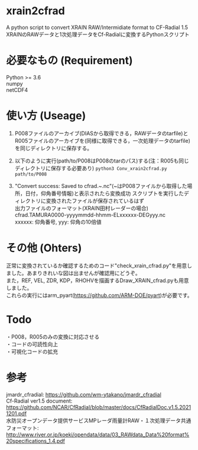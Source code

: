 # xrain2cfrad
A python script to convert XRAIN RAW/Intermidiate format to CF-Radial 1.5<br>
XRAINのRAWデータと1次処理データをCf-Radialに変換するPythonスクリプト

# 必要なもの (Requirement)
Python >= 3.6  
numpy  
netCDF4  

# 使い方 (Useage)
1. P008ファイルのアーカイブ(DIASから取得できる，RAWデータのtarfile)とR005ファイルのアーカイブを(同様に取得できる，一次処理データのtarfile)を同じディレクトリに保存する。 
  
2. 以下のように実行(path/to/P008はP008のtarのパス)する(注：R005も同じディレクトリに保存する必要あり)
<code>python3 Conv_xrain2cfrad.py path/to/P008</code> 
  
3. "Convert success: Saved to cfrad.~.nc"(~はP008ファイルから取得した場所，日付，仰角番号情報)と表示されたら変換成功
スクリプトを実行したディレクトリに変換されたファイルが保存されているはず<br>
出力ファイルのフォーマット(XRAIN田村レーダーの場合)<br>
cfrad.TAMURA0000-yyyymmdd-hhmm-ELxxxxxx-DEGyyy.nc<br>
xxxxxx: 仰角番号, yyy: 仰角の10倍値

# その他 (Ohters)
正常に変換されているか確認するためのコード"check_xrain_cfrad.py"を用意しました。あまりきれいな図は出ませんが確認用にどうぞ。<br>
また，REF, VEL, ZDR, KDP，RHOHVを描画するDraw_XRAIN_cfrad.pyも用意しました。<br>
これらの実行にはarm_pyart(https://github.com/ARM-DOE/pyart)が必要です。

# Todo
・P008，R005のみの変換に対応させる<br>
・コードの可読性向上<br>
・可視化コードの拡充

# 参考
jmardr_cfradial: https://github.com/wm-ytakano/jmardr_cfradial <br>
Cf-Radial ver1.5 document: https://github.com/NCAR/CfRadial/blob/master/docs/CfRadialDoc.v1.5.20211201.pdf <br>
水防災オープンデータ提供サービスMPレーダ雨量計RAW・１次処理データ共通フォーマット:<br>
http://www.river.or.jp/koeki/opendata/data/03_RAWdata_Data%20format%20specifications_1.4.pdf

